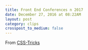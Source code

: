 ```yaml
---
title: Front End Conferences n 2017
date: December 27, 2016 at 08:22AM
layout: post
category: clips
crosspost_to_medium: false
---
```

From [CSS-Tricks](https://t.co/iqdU3tSaRj)